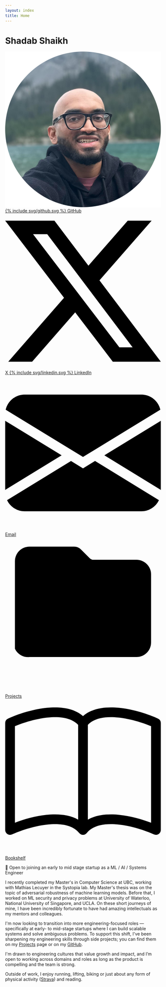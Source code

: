 ```yaml
---
layout: index
title: Home
---
```


<div class="profile-section">
  <h1 class="profile-name">Shadab Shaikh</h1>
  <img src="/assets/img/profile/cropped_circle_image_3.png" class="profile-img" alt="Shadab Shaikh"/>
  
  <div class="social-links-row">
    <a class="social-link-text" href="https://github.com/greninja" target="_blank">
      {% include svg/github.svg %}
      <span>GitHub</span>
    </a>
    <a class="social-link-text" href="https://twitter.com/ShadabShaikh_3" target="_blank">
      <svg xmlns="http://www.w3.org/2000/svg" viewBox="0 0 16 16"><path d="M12.6.75h2.454l-5.36 6.142L16 15.25h-4.937l-3.867-5.07-4.425 5.07H.316l5.733-6.57L0 .75h5.063l3.495 4.633L12.601.75Zm-.86 13.028h1.36L4.323 2.145H2.865l8.875 11.633Z"/></svg>
      <span>X</span>
    </a>
    <a class="social-link-text" href="https://www.linkedin.com/in/shadab-shaikh-1251bb110/" target="_blank">
      {% include svg/linkedin.svg %}
      <span>LinkedIn</span>
    </a>
    <a class="social-link-text" href="mailto:sshadab84@gmail.com">
      <svg xmlns="http://www.w3.org/2000/svg" viewBox="0 0 16 16"><path d="M.05 3.555A2 2 0 0 1 2 2h12a2 2 0 0 1 1.95 1.555L8 8.414.05 3.555ZM0 4.697v7.104l5.803-3.558L0 4.697ZM6.761 8.83l-6.57 4.027A2 2 0 0 0 2 14h12a2 2 0 0 0 1.808-1.144l-6.57-4.027L8 9.586l-1.239-.757Zm3.436-.586L16 11.801V4.697l-5.803 3.546Z"/></svg>
      <span>Email</span>
    </a>
  </div>
  
  <div class="social-links-row secondary-links">
    <a class="social-link-text" href="/projects.html">
      <svg xmlns="http://www.w3.org/2000/svg" viewBox="0 0 16 16"><path d="M1 2.5A1.5 1.5 0 0 1 2.5 1h4.586a1 1 0 0 1 .707.293l.914.914a.5.5 0 0 0 .353.146h4.44a1.5 1.5 0 0 1 1.5 1.5v7a1.5 1.5 0 0 1-1.5 1.5h-11A1.5 1.5 0 0 1 1 11.5v-9z"/></svg>
      <span>Projects</span>
    </a>
    <a class="social-link-text" href="/books.html">
      <svg xmlns="http://www.w3.org/2000/svg" viewBox="0 0 16 16"><path d="M1 2.828c.885-.37 2.154-.769 3.388-.893 1.33-.134 2.458.063 3.112.752v9.746c-.935-.53-2.12-.603-3.213-.493-1.18.12-2.37.461-3.287.811V2.828zm7.5-.141c.654-.689 1.782-.886 3.112-.752 1.234.124 2.503.523 3.388.893v9.923c-.918-.35-2.107-.692-3.287-.81-1.094-.111-2.278-.039-3.213.492V2.687zM8 1.783C7.015.936 5.587.81 4.287.94c-1.514.153-3.042.672-3.994 1.105A.5.5 0 0 0 0 2.5v11a.5.5 0 0 0 .707.455c.882-.4 2.303-.881 3.68-1.02 1.409-.142 2.59.087 3.223.877a.5.5 0 0 0 .78 0c.633-.79 1.814-1.019 3.222-.877 1.378.139 2.8.62 3.681 1.02A.5.5 0 0 0 16 13.5v-11a.5.5 0 0 0-.293-.455c-.952-.433-2.48-.952-3.994-1.105C10.413.809 8.985.936 8 1.783z"/></svg>
      <span>Bookshelf</span>
    </a>
  </div>
</div>

<div class="job-status-banner">
  <p class="job-status-text">🚀 Open to joining an early to mid stage startup as a ML / AI / Systems Engineer</p>
</div>

<!-- I finished my Masters (thesis) in Computer Science from the [University of British Columbia](https://www.cs.ubc.ca/) (Vancouver). I was working with Prof. [Mathias Lecuyer](https://mathias.lecuyer.me/), as part of a Systems lab, fondly called [Systopia](https://systopia.cs.ubc.ca/). My Master's thesis was on the topic of adversarial robustness of machine learning models. Check more details here: [Paper](https://shadabs.com/research/2024/08/01/ars.html) and [Thesis](https://open.library.ubc.ca/soa/cIRcle/collections/ubctheses/24/items/1.0445441).

In a previous life, I completed my undergraduate (majoring in Computer Engineering) at University of Pune (India) from 2014 to 2018. During and after my undergraduate, I have worked on topics ranging from Systems Biology, Manifold learning, Privacy and Security of Machine Learning. I also contributed towards building a distributed and automated data science pipeline to synthesize images from a radio telescope.

I carried out these projects during my visits to *University of Waterloo* (with [Prof. Xi He](https://cs.uwaterloo.ca/~xihe/)), *National University of Singapore* (with [Prof. Reza Shokri](https://www.comp.nus.edu.sg/~reza/)), *Tata Institute of Fundamental Research* (with [Prof. Hari Narayanan](https://www.tifr.res.in/~hariharan.narayanan/)) and *National Centre for Radio Astrophysics* (with [Dr. Yogesh Wadadekar](http://www.ncra.tifr.res.in/~yogesh/)). I have also worked remotely with [Prof. Baharan Mirzasoleiman](http://web.cs.ucla.edu/~baharan/) on data poisoning defenses and attacks for machine learning algorithms. On these short journeys of mine, I have been incredibly fortunate to have had amazing intellectuals as my mentors and colleagues. -->



I recently completed my Master's in Computer Science at UBC, working with Mathias Lecuyer in the Systopia lab. My Master's thesis was on the topic of adversarial robustness of machine learning models. Before that, I worked on ML security and privacy problems at University of Waterloo, National University of Singapore, and UCLA. On these short journeys of mine, I have been incredibly fortunate to have had amazing intellectuals as my mentors and colleagues.

I'm now looking to transition into more engineering-focused roles — specifically at early- to mid-stage startups where I can build scalable systems and solve ambiguous problems. To support this shift, I've been sharpening my engineering skills through side projects; you can find them on my [Projects](/projects.html) page or on my [GitHub](https://github.com/greninja).

I'm drawn to engineering cultures that value growth and impact, and I’m open to working across domains and roles as long as the product is compelling and the team is strong.

Outside of work, I enjoy running, lifting, biking or just about any form of physical activity ([Strava](https://www.strava.com/athletes/24538204)) and reading.

